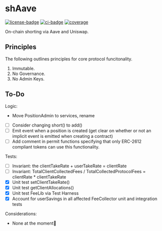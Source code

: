 # shAave

[![license-badge](https://img.shields.io/badge/license-MIT-yellow)](https://github.com/chainrule-labs/shaave-contracts/blob/main/LICENSE.md)
[![ci-badge](https://img.shields.io/github/actions/workflow/status/chainrule-labs/shaave-contracts/ci.yml?branch=main&logo=github&label=CI)](https://github.com/chainrule-labs/shaave-contracts/actions)
[![coverage](https://img.shields.io/codecov/c/github/chainrule-labs/shaave-contracts?token=K4Q3GAWUPJ&label=coverage&logo=codecov)](https://codecov.io/gh/chainrule-labs/shaave-contracts)

On-chain shorting via Aave and Uniswap.

## Principles

The following outlines principles for core protocol funcitonality.

1. Immutable.
2. No Governance.
3. No Admin Keys.

## To-Do

Logic:

-   Move PositionAdmin to services, rename
-   [ ] Consider changing short() to add()
-   [ ] Emit event when a position is created (get clear on whether or not an implicit event is emitted when creating a contract)
-   [ ] Add comment in permit functions specifying that only ERC-2612 compliant tokens can use this functionality.

Tests:

-   [ ] Invariant: the clientTakeRate + userTakeRate = clientRate
-   [ ] Invariant: TotalClientCollectedFees / TotalCollectedProtocolFees = clientRate \* clientTakeRate
-   [x] Unit test setClientTakeRate()
-   [x] Unit test getClientAllocations()
-   [x] Unit test FeeLib via Test Harness
-   [x] Account for userSavings in all affected FeeCollector unit and integration tests

Considerations:

-   None at the moment🙂
